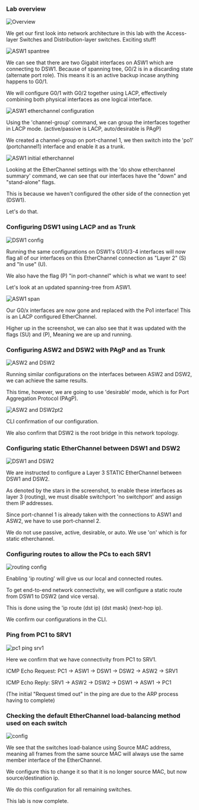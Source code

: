 ### Lab overview

![Overview](configuring-etherchannel-ss1.png)

We get our first look into network architecture in this lab with the Access-layer Switches and Distribution-layer switches. Exciting stuff!

![ASW1 spantree](configuring-etherchannel-ss2.png)

We can see that there are two Gigabit interfaces on ASW1 which are connecting to DSW1. Because of spanning tree, G0/2 is in a discarding state (alternate port role). This means it is an active backup incase anything happens to G0/1.

We will configure G0/1 with G0/2 together using LACP, effectively combining both physical interfaces as one logical interface.

![ASW1 etherchannel configuration](configuring-etherchannel-ss3.png)

Using the 'channel-group' command, we can group the interfaces together in LACP mode. (active/passive is LACP, auto/desirable is PAgP)

We created a channel-group on port-channel 1, we then switch into the 'po1' (portchannel1) interface and enable it as a trunk.

![ASW1 initial etherchannel](configuring-etherchannel-ss4.png)

Looking at the EtherChannel settings with the 'do show etherchannel summary' command, we can see that our interfaces have the "down" and "stand-alone" flags.

This is because we haven't configured the other side of the connection yet (DSW1).

Let's do that.

### Configuring DSW1 using LACP and as Trunk

![DSW1 config](configuring-etherchannel-ss5.png)

Running the same configurations on DSW1's G1/0/3-4 interfaces will now flag all of our interfaces on this EtherChannel connection as "Layer 2" (S) and "In use" (U).

We also have the flag (P) "in port-channel" which is what we want to see!

Let's look at an updated spanning-tree from ASW1.

![ASW1 span](configuring-etherchannel-ss6.png)

Our G0/x interfaces are now gone and replaced with the Po1 interface! This is an LACP configured EtherChannel.

Higher up in the screenshot, we can also see that it was updated with the flags (SU) and (P), Meaning we are up and running.

### Configuring ASW2 and DSW2 with PAgP and as Trunk

![ASW2 and DSW2](configuring-etherchannel-ss7.png)

Running similar configurations on the interfaces between ASW2 and DSW2, we can achieve the same results.

This time, however, we are going to use 'desirable' mode, which is for Port Aggregation Protocol (PAgP).

![ASW2 and DSW2pt2](configuring-etherchannel-ss8.png)

CLI confirmation of our configuration.

We also confirm that DSW2 is the root bridge in this network topology.

### Configuring static EtherChannel between DSW1 and DSW2

![DSW1 and DSW2](configuring-etherchannel-ss9.png)

We are instructed to configure a Layer 3 STATIC EtherChannel between DSW1 and DSW2.

As denoted by the stars in the screenshot, to enable these interfaces as layer 3 (routing), we must disable switchport 'no switchport' and assign them IP addresses.

Since port-channel 1 is already taken with the connections to ASW1 and ASW2, we have to use port-channel 2.

We do not use passive, active, desirable, or auto. We use 'on' which is for static etherchannel.

### Configuring routes to allow the PCs to each SRV1

![routing config](configuring-etherchannel-ss10.png)

Enabling 'ip routing' will give us our local and connected routes.

To get end-to-end network connectivity, we will configure a static route from DSW1 to DSW2 (and vice versa).

This is done using the 'ip route (dst ip) (dst mask) (next-hop ip).

We confirm our configurations in the CLI.

### Ping from PC1 to SRV1

![pc1 ping srv1](configuring-etherchannel-ss11.png)

Here we confirm that we have connectivity from PC1 to SRV1.

ICMP Echo Request:
PC1 -> ASW1 -> DSW1 -> DSW2 -> ASW2 -> SRV1

ICMP Echo Reply:
SRV1 -> ASW2 -> DSW2 -> DSW1 -> ASW1 -> PC1

(The initial "Request timed out" in the ping are due to the ARP process having to complete)

### Checking the default EtherChannel load-balancing method used on each switch

![config](configuring-etherchannel-ss12.png)

We see that the switches load-balance using Source MAC address, meaning all frames from the same source MAC will always use the same member interface of the EtherChannel.

We configure this to change it so that it is no longer source MAC, but now source/destination ip.

We do this configuration for all remaining switches.

This lab is now complete.


